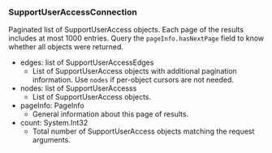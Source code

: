 ### SupportUserAccessConnection
Paginated list of SupportUserAccess objects. Each page of the results includes at most 1000 entries. Query the `pageInfo.hasNextPage` field to know whether all objects were returned.

- edges: list of SupportUserAccessEdges
  - List of SupportUserAccess objects with additional pagination information. Use `nodes` if per-object cursors are not needed.
- nodes: list of SupportUserAccesss
  - List of SupportUserAccess objects.
- pageInfo: PageInfo
  - General information about this page of results.
- count: System.Int32
  - Total number of SupportUserAccess objects matching the request arguments.
